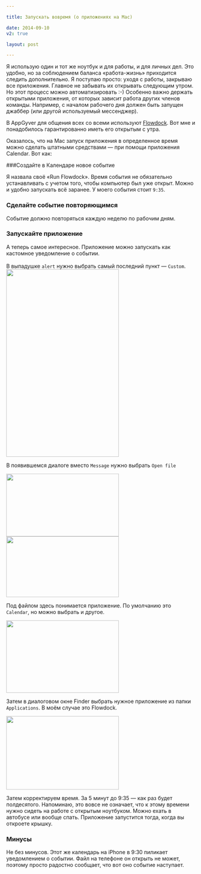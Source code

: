 ```yaml
---

title: Запускать вовремя (о приложениях на Mac)

date: 2014-09-10
v2: true

layout: post

---
```

Я использую один и тот же ноутбук и для работы, и для личных дел. Это удобно, но за соблюдением баланса «работа-жизнь»
приходится следить дополнительно. Я поступаю просто: уходя с работы, закрываю все приложения. Главное не забывать их
открывать следующим утром. Но этот процесс можно автоматизировать :-)
<excerpt/>
Особенно важно держать открытыми приложения, от которых зависит работа других членов команды. Например, с началом
рабочего дня должен быть запущен джаббер (или другой используемый мессенджер).

В AppGyver для общения всех со всеми
используют [Flowdock](https://www.flowdock.com). Вот мне и понадобилось гарантированно иметь его открытым с утра.

Оказалось, что на Mac запуск приложения в определенное время можно сделать штатными средствами — при помощи приложения
Calendar. Вот как:

###Создайте в Календаре новое событие

Я назвала своё «Run Flowdock». Время события не обязательно устанавливать с учетом того, чтобы компьютер был уже открыт.
Можно и удобно запускать всё заранее. У моего события стоит `9:35`.

### Сделайте событие повторяющимся

Событие должно повторяться каждую неделю по рабочим дням.

### Запускайте приложение

А теперь самое интересное. Приложение можно запускать как кастомное уведомление о событии.<br/><br/>
В выпадушке `alert` нужно выбрать самый последний пункт — `Custom`.<br/>
<img
class="article__image"
src="http://img-fotki.yandex.ru/get/4802/14441195.32/0_88921_7d53950e_L.png" width="300" height="500" border="0"
title="" alt=""/>

В появившемся диалоге вместо `Message` нужно выбрать `Open file`

<img
class="article__image"
src="http://img-fotki.yandex.ru/get/4813/14441195.32/0_88925_47986a79_M.png" width="300" height="167" border="0"
title="" alt=""/>
<img
class="article__image"
src="http://img-fotki.yandex.ru/get/5109/14441195.32/0_88924_ea39983e_M.png" width="300" height="162" border="0"
title="" alt=""/>

Под файлом здесь понимается приложение. По умолчанию это `Calendar`, но можно выбрать и другое.

<img
class="article__image"
src="http://img-fotki.yandex.ru/get/4810/14441195.32/0_88922_22d155c7_M.png" width="300" height="193" border="0"
title="" alt=""/>

Затем в диалоговом окне Finder выбрать нужное приложение из папки `Applications`. В моём случае это Flowdock.

<img
class="article__image"
src="http://img-fotki.yandex.ru/get/4809/14441195.32/0_88923_7597bf28_M.png" width="300" height="196" border="0"
title="" alt=""/>

Затем корректируем время. За 5 минут до 9:35 — как раз будет полдесятого. Напоминаю, это вовсе не означает, что к этому
времени нужно сидеть на работе с открытым ноутбуком. Можно ехать в автобусе или вообще спать. Приложение запустится
тогда, когда вы откроете крышку.

### Минусы
Не без минусов. Этот же календарь на iPhone в 9:30 пиликает уведомлением о событии. Файл на телефоне он открыть не
может, поэтому просто радостно сообщает, что вот оно событие наступает.
